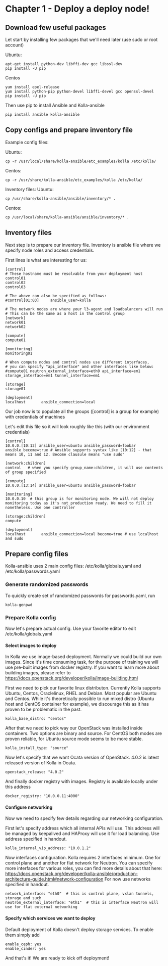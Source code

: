 # Chapter 1 - Deploy a deploy node!

## Download few useful packages

Let start by installing few packages that we'll need later (use sudo or root account)

Ubuntu:
```
apt-get install python-dev libffi-dev gcc libssl-dev
pip install -U pip
```
Centos
```
yum install epel-release
yum install python-pip python-devel libffi-devel gcc openssl-devel
pip install -U pip
```
Then use pip to install Ansible and Kolla-ansible
```
pip install ansible kolla-ansible
```

## Copy configs and prepare inventory file

Example config files:

Ubuntu:
```
cp -r /usr/local/share/kolla-ansible/etc_examples/kolla /etc/kolla/
```
Centos:
```
cp -r /usr/share/kolla-ansible/etc_examples/kolla /etc/kolla/
```

Inventory files:
Ubuntu:
```
cp /usr/share/kolla-ansible/ansible/inventory/* .
```
Centos:
```
cp /usr/local/share/kolla-ansible/ansible/inventory/* .
```

## Inventory files

Next step is to prepare our inventory file. Inventory is ansible file where we specify node roles and access credentials.

First lines is what are interesting for us:
```
[control]
# These hostname must be resolvable from your deployment host
control01
control02
control03

# The above can also be specified as follows:
#control[01:03]     ansible_user=kolla

# The network nodes are where your l3-agent and loadbalancers will run
# This can be the same as a host in the control group
[network]
network01
network02

[compute]
compute01

[monitoring]
monitoring01

# When compute nodes and control nodes use different interfaces,
# you can specify "api_interface" and other interfaces like below:
#compute01 neutron_external_interface=eth0 api_interface=em1 storage_interface=em1 tunnel_interface=em1

[storage]
storage01

[deployment]
localhost       ansible_connection=local
```

Our job now is to populate all the groups ([control] is a group for example) with credentials of machines

Let's edit this file so it will look roughly like this (with our environment credentials)
```
[control]
10.0.0.[10:12] ansible_user=ubuntu ansible_password=foobar ansible_become=true # Ansible supports syntax like [10:12] - that means 10, 11 and 12. Become clausule means "use sudo"

[network:children]
control   # when you specify group_name:children, it will use contents of group specified

[compute]
10.0.0.[13:14] ansible_user=ubuntu ansible_password=foobar 

[monitoring]
10.0.0.10  # this group is for monitoring node. We will not deploy monitoring today as it's not production ready. We need to fill it nonetheless. Use one controller

[storage:children]
compute

[deployment]
localhost       ansible_connection=local become=true # use localhost and sudo 
```

## Prepare config files
Kolla-ansible uses 2 main config files: /etc/kolla/globals.yaml and /etc/kolla/passwords.yaml

### Generate randomized passwords
To quickly create set of randomized passwords for passwords.yaml, run

```
kolla-genpwd
```

### Prepare Kolla config
Now let's prepare actual config. Use your favorite editor to edit /etc/kolla/globals.yaml

#### Select images to deploy
In Kolla we use image-based deployment. Normally we could build our own images. Since it's time consuming task, for the purpose of training we will use pre-built images from docker registry.
If you want to learn more about building images, please refer to https://docs.openstack.org/developer/kolla/image-building.html

First we need to pick our favorite linux distributon. Currently Kolla supports Ubuntu, Centos, Oraclelinux, RHEL and Debian.
Most popular are Ubuntu and Centos. While it's theoretically possible to run mixed distro (Ubuntu host and CentOS container for example), we discourage this as it has proven to be problematic in the past.
```
kolla_base_distro: "centos"
```

After that we need to pick way our OpenStack was installed inside containers. Two options are binary and source. For CentOS both modes are proven reliable, for Ubuntu source mode seems to be more stable.
```
kolla_install_type: "source"
```
Now let's specify that we want Ocata version of OpenStack. 4.0.2 is latest released version of Kolla in Ocata.
```
openstack_release: "4.0.2"
```
And finally docker registry with images. Registry is available locally under this address
```
docker_registry: "10.0.0.11:4000"
```

#### Configure networking
Now we need to specify few details regarding our networking configuration.

First let's specify address which all internal APIs will use. This address will be managed by keepalived and HAProxy will use it for load balancing. Use address specified in handout.
```
kolla_internal_vip_address: "10.0.1.2" 
```

Now interfaces configuration. Kolla requires 2 interfaces minimum. One for control plane and another for flat network for Neutron. You can specify more interfaces for various roles, you can find more details about that here: https://docs.openstack.org/developer/kolla-ansible/production-architecture-guide.html#network-configuration
For now use networks specified in handout.
```
network_interface: "eth0"  # this is control plane, vxlan tunnels, storage and such
neutron_external_interface: "eth1"  # this is interface Neutron will use for flat external networking
```

#### Specify which services we want to deploy
Default deployment of Kolla doesn't deploy storage services. To enable them simply add
```
enable_ceph: yes
enable_cinder: yes
```

And that's it! We are ready to kick off deployment!
